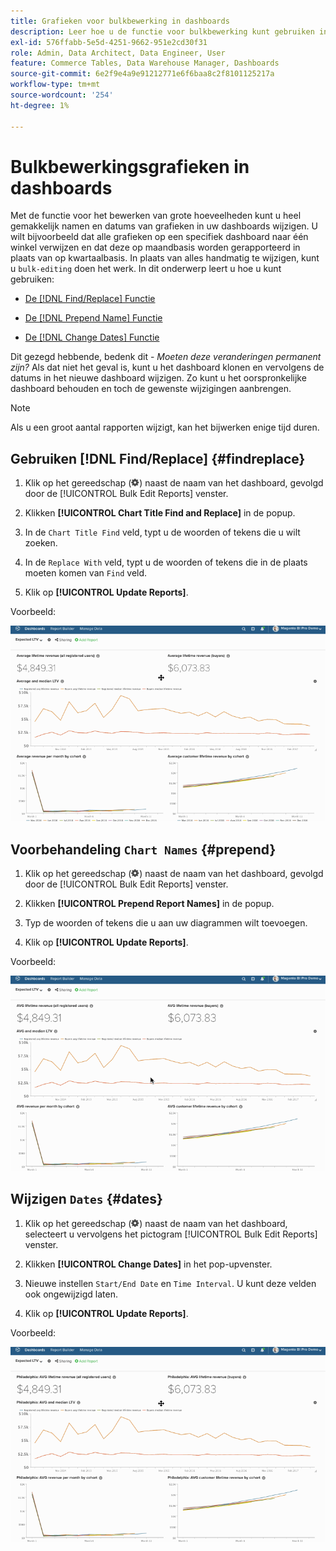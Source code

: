 ```yaml
---
title: Grafieken voor bulkbewerking in dashboards
description: Leer hoe u de functie voor bulkbewerking kunt gebruiken in [!DNL Commerce Intelligence].
exl-id: 576ffabb-5e5d-4251-9662-951e2cd30f31
role: Admin, Data Architect, Data Engineer, User
feature: Commerce Tables, Data Warehouse Manager, Dashboards
source-git-commit: 6e2f9e4a9e91212771e6f6baa8c2f8101125217a
workflow-type: tm+mt
source-wordcount: '254'
ht-degree: 1%

---
```


# Bulkbewerkingsgrafieken in dashboards

Met de functie voor het bewerken van grote hoeveelheden kunt u heel gemakkelijk namen en datums van grafieken in uw dashboards wijzigen. U wilt bijvoorbeeld dat alle grafieken op een specifiek dashboard naar één winkel verwijzen en dat deze op maandbasis worden gerapporteerd in plaats van op kwartaalbasis. In plaats van alles handmatig te wijzigen, kunt u `bulk-editing` doen het werk. In dit onderwerp leert u hoe u kunt gebruiken:

* [De [!DNL Find/Replace] Functie](#findreplace)

* [De [!DNL Prepend Name] Functie](#prepend)

* [De [!DNL Change Dates] Functie](#dates)

Dit gezegd hebbende, bedenk dit - *Moeten deze veranderingen permanent zijn?* Als dat niet het geval is, kunt u het dashboard klonen en vervolgens de datums in het nieuwe dashboard wijzigen. Zo kunt u het oorspronkelijke dashboard behouden en toch de gewenste wijzigingen aanbrengen.

>[!NOTE]
>
>Als u een groot aantal rapporten wijzigt, kan het bijwerken enige tijd duren.

## Gebruiken [!DNL Find/Replace] {#findreplace}

1. Klik op het gereedschap (![](../../assets/gear-icon.png)) naast de naam van het dashboard, gevolgd door de [!UICONTROL Bulk Edit Reports] venster.

1. Klikken **[!UICONTROL Chart Title Find and Replace]** in de popup.

1. In de `Chart Title Find` veld, typt u de woorden of tekens die u wilt zoeken.

1. In de `Replace With` veld, typt u de woorden of tekens die in de plaats moeten komen van `Find` veld.

1. Klik op **[!UICONTROL Update Reports]**.

Voorbeeld:

![bulkbewerking](../../assets/bulk_edit.gif)

## Voorbehandeling `Chart Names` {#prepend}

1. Klik op het gereedschap (![](../../assets/gear-icon.png)) naast de naam van het dashboard, gevolgd door de [!UICONTROL Bulk Edit Reports] venster.

1. Klikken **[!UICONTROL Prepend Report Names]** in de popup.

1. Typ de woorden of tekens die u aan uw diagrammen wilt toevoegen.

1. Klik op **[!UICONTROL Update Reports]**.

Voorbeeld:

![prepend](../../assets/prepend.gif)

## Wijzigen `Dates` {#dates}

1. Klik op het gereedschap (![](../../assets/gear-icon.png)) naast de naam van het dashboard, selecteert u vervolgens het pictogram [!UICONTROL Bulk Edit Reports] venster.

1. Klikken **[!UICONTROL Change Dates]** in het pop-upvenster.

1. Nieuwe instellen `Start/End Date` en `Time Interval`. U kunt deze velden ook ongewijzigd laten.

1. Klik op **[!UICONTROL Update Reports]**.

Voorbeeld:

![datums wijzigen](../../assets/dates.gif)
